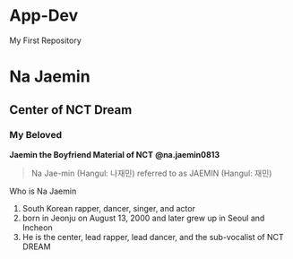 # App-Dev
My First Repository

# Na Jaemin
## Center of NCT Dream
### My Beloved

**Jaemin the Boyfriend Material of NCT**
**@na.jaemin0813**

> Na Jae-min (Hangul: 나재민) referred to as JAEMIN (Hangul: 재민)

Who is Na Jaemin
1. South Korean rapper, dancer, singer, and actor
2. born in Jeonju on August 13, 2000 and later grew up in Seoul and Incheon
3. He is the center, lead rapper, lead dancer, and the sub-vocalist of NCT DREAM
